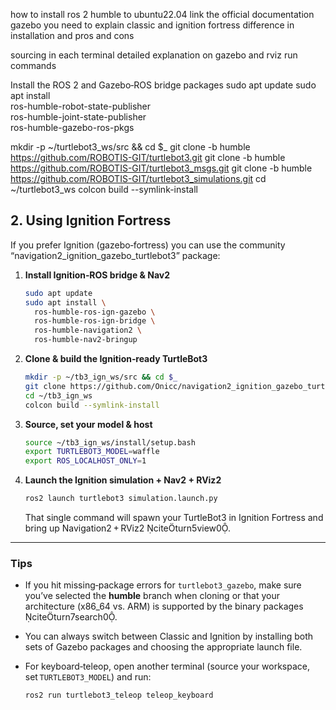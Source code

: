 how to install ros 2 humble to ubuntu22.04 link the official documentation 
gazebo you need to explain classic and ignition fortress difference in installation and pros and cons

sourcing in each terminal detailed explanation on gazebo and rviz run commands

Install the ROS 2 and Gazebo‑ROS bridge packages
 sudo apt update 
sudo apt install \
  ros-humble-robot-state-publisher \
  ros-humble-joint-state-publisher \
  ros-humble-gazebo-ros-pkgs

mkdir -p ~/turtlebot3_ws/src && cd $_
git clone -b humble https://github.com/ROBOTIS-GIT/turtlebot3.git
git clone -b humble https://github.com/ROBOTIS-GIT/turtlebot3_msgs.git
git clone -b humble https://github.com/ROBOTIS-GIT/turtlebot3_simulations.git
cd ~/turtlebot3_ws
colcon build --symlink-install


## 2. Using Ignition Fortress

If you prefer Ignition (gazebo‑fortress) you can use the community “navigation2_ignition_gazebo_turtlebot3” package:

1. **Install Ignition‑ROS bridge & Nav2**
    
    ```bash
    sudo apt update
    sudo apt install \
      ros-humble-ros-ign-gazebo \
      ros-humble-ros-ign-bridge \
      ros-humble-navigation2 \
      ros-humble-nav2-bringup
    ```
    
2. **Clone & build the Ignition‐ready TurtleBot3**
    
    ```bash
    mkdir -p ~/tb3_ign_ws/src && cd $_
    git clone https://github.com/Onicc/navigation2_ignition_gazebo_turtlebot3.git
    cd ~/tb3_ign_ws
    colcon build --symlink-install
    ```
    
3. **Source, set your model & host**
    
    ```bash
    source ~/tb3_ign_ws/install/setup.bash
    export TURTLEBOT3_MODEL=waffle
    export ROS_LOCALHOST_ONLY=1
    ```
    
4. **Launch the Ignition simulation + Nav2 + RViz2**
    
    ```bash
    ros2 launch turtlebot3 simulation.launch.py
    ```
    
    That single command will spawn your TurtleBot3 in Ignition Fortress and bring up Navigation2 + RViz2 citeturn5view0.
    

---

### Tips

- If you hit missing‐package errors for `turtlebot3_gazebo`, make sure you’ve selected the **humble** branch when cloning or that your architecture (x86_64 vs. ARM) is supported by the binary packages citeturn7search0.
    
- You can always switch between Classic and Ignition by installing both sets of Gazebo packages and choosing the appropriate launch file.
    
- For keyboard‐teleop, open another terminal (source your workspace, set `TURTLEBOT3_MODEL`) and run:
    
    ```bash
    ros2 run turtlebot3_teleop teleop_keyboard
    ```
    
